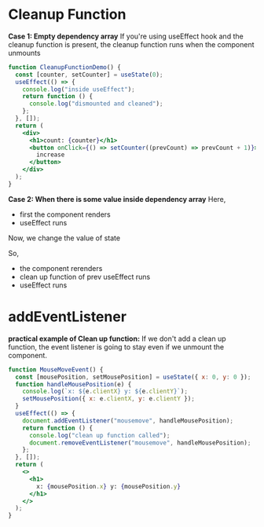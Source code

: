 # Cleanup Function

**Case 1: Empty dependency array**
If you're using useEffect hook and the cleanup function is present, the cleanup function runs when the component unmounts

```jsx
function CleanupFunctionDemo() {
  const [counter, setCounter] = useState(0);
  useEffect(() => {
    console.log("inside useEffect");
    return function () {
      console.log("dismounted and cleaned");
    };
  }, []);
  return (
    <div>
      <h1>count: {counter}</h1>
      <button onClick={() => setCounter((prevCount) => prevCount + 1)}>
        increase
      </button>
    </div>
  );
}
```

**Case 2: When there is some value inside dependency array**
Here,

- first the component renders
- useEffect runs

Now, we change the value of state

So,

- the component rerenders
- clean up function of prev useEffect runs
- useEffect runs

# addEventListener

**practical example of Clean up function:**
If we don't add a clean up function, the event listener is going to stay even if we unmount the component.

```jsx
function MouseMoveEvent() {
  const [mousePosition, setMousePosition] = useState({ x: 0, y: 0 });
  function handleMousePosition(e) {
    console.log(`x: ${e.clientX} y: ${e.clientY}`);
    setMousePosition({ x: e.clientX, y: e.clientY });
  }
  useEffect(() => {
    document.addEventListener("mousemove", handleMousePosition);
    return function () {
      console.log("clean up function called");
      document.removeEventListener("mousemove", handleMousePosition);
    };
  }, []);
  return (
    <>
      <h1>
        x: {mousePosition.x} y: {mousePosition.y}
      </h1>
    </>
  );
}
```
